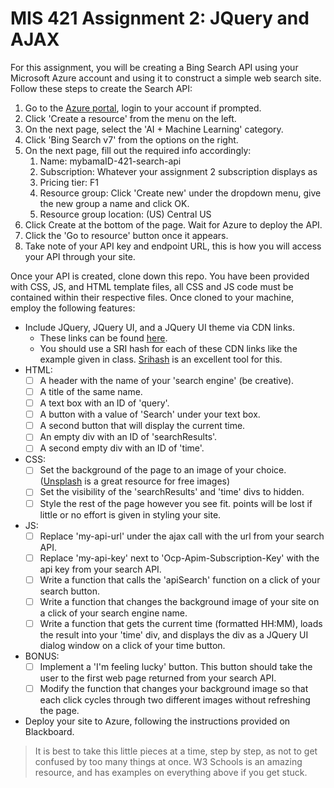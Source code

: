 # MIS 421 Assignment 2: JQuery and AJAX

For this assignment, you will be creating a Bing Search API using your Microsoft Azure account and using it to construct a simple web search site. Follow these steps to create the Search API:

1. Go to the [Azure portal](https://portal.azure.com/), login to your account if prompted.
2. Click 'Create a resource' from the menu on the left.
3. On the next page, select the 'AI + Machine Learning' category.
4. Click 'Bing Search v7' from the options on the right.
5. On the next page, fill out the required info accordingly:
    1. Name: mybamaID-421-search-api
    2. Subscription: Whatever your assignment 2 subscription displays as
    3. Pricing tier: F1
    4. Resource group: Click 'Create new' under the dropdown menu, give the new group a name and click OK.
    5. Resource group location: (US) Central US
6. Click Create at the bottom of the page. Wait for Azure to deploy the API.
7. Click the 'Go to resource' button once it appears.
8. Take note of your API key and endpoint URL, this is how you will access your API through your site.

Once your API is created, clone down this repo. You have been provided with CSS, JS, and HTML template files, all CSS and JS code must be contained within their respective files. Once cloned to your machine, employ the following features:

- Include JQuery, JQuery UI, and a JQuery UI theme via CDN links.
  - These links can be found [here](https://developers.google.com/speed/libraries/).
  - You should use a SRI hash for each of these CDN links like the example given in class. [Srihash](srihash.org) is an excellent tool for this.
- HTML:
  - [ ] A header with the name of your 'search engine' (be creative).
  - [ ] A title of the same name.
  - [ ] A text box with an ID of 'query'.
  - [ ] A button with a value of 'Search' under your text box.
  - [ ] A second button that will display the current time.
  - [ ] An empty div with an ID of 'searchResults'.
  - [ ] A second empty div with an ID of 'time'.
- CSS:
  - [ ] Set the background of the page to an image of your choice. ([Unsplash](unsplash.com) is a great resource for free images)
  - [ ] Set the visibility of the 'searchResults' and 'time' divs to hidden.
  - [ ] Style the rest of the page however you see fit. points will be lost if little or no effort is given in styling your site.
- JS:
  - [ ] Replace 'my-api-url' under the ajax call with the url from your search API.
  - [ ] Replace 'my-api-key' next to 'Ocp-Apim-Subscription-Key' with the api key from your search API.
  - [ ] Write a function that calls the 'apiSearch' function on a click of your search button.
  - [ ] Write a function that changes the background image of your site on a click of your search engine name.
  - [ ] Write a function that gets the current time (formatted HH:MM), loads the result into your 'time' div, and displays the div as a JQuery UI dialog window on a click of your time button.
- BONUS:
  - [ ] Implement a 'I'm feeling lucky' button. This button should take the user to the first web page returned from your search API.
  - [ ] Modify the function that changes your background image so that each click cycles through two different images without refreshing the page.
- Deploy your site to Azure, following the instructions provided on Blackboard.

> It is best to take this little pieces at a time, step by step, as not to get confused by too many things at once. W3 Schools is an amazing resource, and has examples on everything above if you get stuck.
